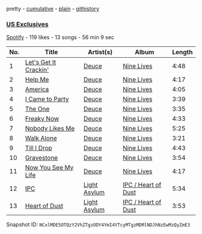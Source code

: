 pretty - [cumulative](/playlists/cumulative/3kNL4k3rmfGRfx577lL715.md) - [plain](/playlists/plain/3kNL4k3rmfGRfx577lL715) - [githistory](https://github.githistory.xyz/mackorone/spotify-playlist-archive/blob/main/playlists/plain/3kNL4k3rmfGRfx577lL715)

### [US Exclusives](https://open.spotify.com/playlist/3kNL4k3rmfGRfx577lL715)

> 

[Spotify](https://open.spotify.com/user/spotify) - 119 likes - 13 songs - 56 min 9 sec

| No. | Title | Artist(s) | Album | Length |
|---|---|---|---|---|
| 1 | [Let's Get It Crackin'](https://open.spotify.com/track/2qEUfEovSQrFcQ7AbJzrTw) | [Deuce](https://open.spotify.com/artist/2iLpvtffIrQ4bMYrFPRN4x) | [Nine Lives](https://open.spotify.com/album/4BcR6RtLD3LQ5xee4gaxJv) | 4:48 |
| 2 | [Help Me](https://open.spotify.com/track/5ommqA8JDymVIaM7dngBtf) | [Deuce](https://open.spotify.com/artist/2iLpvtffIrQ4bMYrFPRN4x) | [Nine Lives](https://open.spotify.com/album/4BcR6RtLD3LQ5xee4gaxJv) | 4:17 |
| 3 | [America](https://open.spotify.com/track/3FViPVAkaZ5JZc9BgOxSYx) | [Deuce](https://open.spotify.com/artist/2iLpvtffIrQ4bMYrFPRN4x) | [Nine Lives](https://open.spotify.com/album/4BcR6RtLD3LQ5xee4gaxJv) | 4:05 |
| 4 | [I Came to Party](https://open.spotify.com/track/0mK0FY2sO08ZCVkL6GuhDF) | [Deuce](https://open.spotify.com/artist/2iLpvtffIrQ4bMYrFPRN4x) | [Nine Lives](https://open.spotify.com/album/4BcR6RtLD3LQ5xee4gaxJv) | 3:39 |
| 5 | [The One](https://open.spotify.com/track/15vtDSGXsdhEElAMKeN65R) | [Deuce](https://open.spotify.com/artist/2iLpvtffIrQ4bMYrFPRN4x) | [Nine Lives](https://open.spotify.com/album/4BcR6RtLD3LQ5xee4gaxJv) | 3:35 |
| 6 | [Freaky Now](https://open.spotify.com/track/3x0MZIrG9RIv1Bbx2DnoAd) | [Deuce](https://open.spotify.com/artist/2iLpvtffIrQ4bMYrFPRN4x) | [Nine Lives](https://open.spotify.com/album/4BcR6RtLD3LQ5xee4gaxJv) | 4:33 |
| 7 | [Nobody Likes Me](https://open.spotify.com/track/7g4VRZaWBJXbjkx4zQSK7L) | [Deuce](https://open.spotify.com/artist/2iLpvtffIrQ4bMYrFPRN4x) | [Nine Lives](https://open.spotify.com/album/4BcR6RtLD3LQ5xee4gaxJv) | 5:25 |
| 8 | [Walk Alone](https://open.spotify.com/track/5hfkFVNCoUjGFmtb01XsHl) | [Deuce](https://open.spotify.com/artist/2iLpvtffIrQ4bMYrFPRN4x) | [Nine Lives](https://open.spotify.com/album/4BcR6RtLD3LQ5xee4gaxJv) | 3:21 |
| 9 | [Till I Drop](https://open.spotify.com/track/54dhsi8MSd93qd2xc12laz) | [Deuce](https://open.spotify.com/artist/2iLpvtffIrQ4bMYrFPRN4x) | [Nine Lives](https://open.spotify.com/album/4BcR6RtLD3LQ5xee4gaxJv) | 4:43 |
| 10 | [Gravestone](https://open.spotify.com/track/1Ap1gDN1LOwdFi1QgsgKff) | [Deuce](https://open.spotify.com/artist/2iLpvtffIrQ4bMYrFPRN4x) | [Nine Lives](https://open.spotify.com/album/4BcR6RtLD3LQ5xee4gaxJv) | 3:54 |
| 11 | [Now You See My Life](https://open.spotify.com/track/5FD71xNPAbKWtBjg4kSV1I) | [Deuce](https://open.spotify.com/artist/2iLpvtffIrQ4bMYrFPRN4x) | [Nine Lives](https://open.spotify.com/album/4BcR6RtLD3LQ5xee4gaxJv) | 4:17 |
| 12 | [IPC](https://open.spotify.com/track/5mQ0ZCrRfKuvwg15mZ4YVU) | [Light Asylum](https://open.spotify.com/artist/2y98d6N81pArQNXYvkupr8) | [IPC / Heart of Dust](https://open.spotify.com/album/6nerF23nhW8bUSmpeaxour) | 5:34 |
| 13 | [Heart of Dust](https://open.spotify.com/track/4axKd7vLikmyo6tzk77qjB) | [Light Asylum](https://open.spotify.com/artist/2y98d6N81pArQNXYvkupr8) | [IPC / Heart of Dust](https://open.spotify.com/album/6nerF23nhW8bUSmpeaxour) | 3:53 |

Snapshot ID: `NCxlMDE5OTQzY2VhZTgzODY4YmI4YTcyMTgzMDRlNDJhNzEwMzQyZmE3`